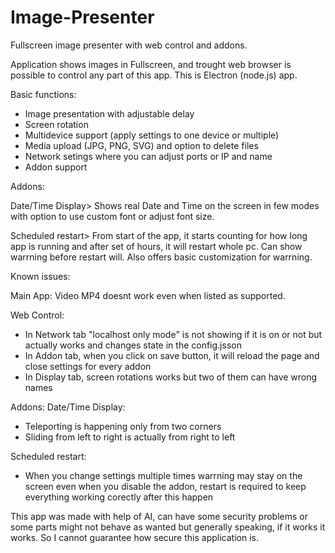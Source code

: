 # Image-Presenter
Fullscreen image presenter with web control and addons.

Application shows images in Fullscreen, and trought web browser is possible to control any part of this app. 
This is Electron (node.js) app.

Basic functions:
- Image presentation with adjustable delay
- Screen rotation
- Multidevice support (apply settings to one device or multiple)
- Media upload (JPG, PNG, SVG) and option to delete files
- Network setings where you can adjust ports or IP and name
- Addon support

Addons:

Date/Time Display>
Shows real Date and Time on the screen in few modes with option to use custom font or adjust font size.

Scheduled restart>
From start of the app, it starts counting for how long app is running and after set of hours, it will restart whole pc.
Can show warrning before restart will. Also offers basic customization for warrning.



Known issues:

Main App: 
Video MP4 doesnt work even when listed as supported.

Web Control:
- In Network tab "localhost only mode" is not showing if it is on or not but actually works and changes state in the config.jsson
- In Addon tab, when you click on save button, it will reload the page and close settings for every addon
- In Display tab, screen rotations works but two of them can have wrong names

Addons:
Date/Time Display:
- Teleporting is happening only from two corners
- Sliding from left to right is actually from right to left 

Scheduled restart:
- When you change settings multiple times warrning may stay on the screen even when you disable the addon, restart is required to keep everything working corectly after this happen

This app was made with help of AI, can have some security problems or some parts might not behave as wanted but generally speaking, if it works it works.
So I cannot guarantee how secure this application is.
